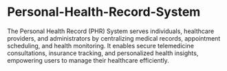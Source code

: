# Personal-Health-Record-System
The Personal Health Record (PHR) System serves individuals, healthcare providers, and administrators by centralizing medical records, appointment scheduling, and health monitoring. It enables secure telemedicine consultations, insurance tracking, and personalized health insights, empowering users to manage their healthcare efficiently.
